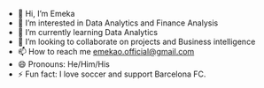 - 👋 Hi, I’m Emeka
- 👀 I’m interested in Data Analytics and Finance Analysis
- 🌱 I’m currently learning Data Analytics
- 💞️ I’m looking to collaborate on projects and Business intelligence
- 📫 How to reach me emekao.official@gmail.com
- 😄 Pronouns: He/Him/His
- ⚡ Fun fact: I love soccer and support Barcelona FC.

<!---
MegaMeka64/MegaMeka64 is a ✨ special ✨ repository because its `README.md` (this file) appears on your GitHub profile.
You can click the Preview link to take a look at your changes.
--->
